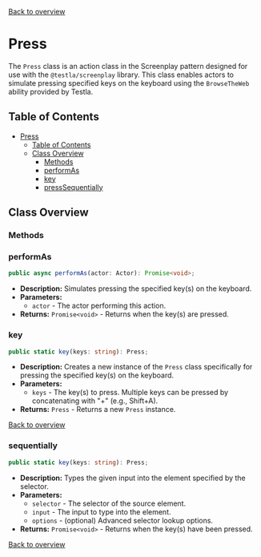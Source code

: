 [Back to overview](../../screenplay_elements.md)

# Press

The `Press` class is an action class in the Screenplay pattern designed for use with the `@testla/screenplay` library. This class enables actors to simulate pressing specified keys on the keyboard using the `BrowseTheWeb` ability provided by Testla.

## Table of Contents

- [Press](#press)
  - [Table of Contents](#table-of-contents)
  - [Class Overview](#class-overview)
    - [Methods](#methods)
    - [performAs](#performas)
    - [key](#key)
    - [pressSequentially](#sequentially)

## Class Overview

### Methods

### performAs

```typescript
public async performAs(actor: Actor): Promise<void>;
```

- **Description:** Simulates pressing the specified key(s) on the keyboard.
- **Parameters:**
  - `actor` - The actor performing this action.
- **Returns:** `Promise<void>` - Returns when the key(s) are pressed.

### key

```typescript
public static key(keys: string): Press;
```

- **Description:** Creates a new instance of the `Press` class specifically for pressing the specified key(s) on the keyboard.
- **Parameters:**
  - `keys` - The key(s) to press. Multiple keys can be pressed by concatenating with "+" (e.g., Shift+A).
- **Returns:** `Press` - Returns a new `Press` instance.

[Back to overview](../../screenplay_elements.md)

### sequentially

```typescript
public static key(keys: string): Press;
```

- **Description:** Types the given input into the element specified by the selector.
- **Parameters:**
  - `selector` - The selector of the source element.
  - `input` - The input to type into the element.
  - `options` - (optional) Advanced selector lookup options.
- **Returns:** `Promise<void>` - Returns when the key(s) have been pressed.

[Back to overview](../../screenplay_elements.md)
